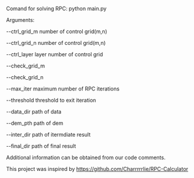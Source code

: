 Comand for solving RPC: 
python main.py

Arguments:

--ctrl_grid_m number of control grid(m,n)

--ctrl_grid_n number of control grid(m,n)

--ctrl_layer layer number of control grid

--check_grid_m

--check_grid_n

--max_iter maximum number of RPC iterations

--threshold threshold to exit iteration


--data_dir path of data

--dem_pth path of dem

--inter_dir path of itermdiate result

--final_dir path of final result

Additional information can be obtained from our code comments.

This project was inspired by https://github.com/Charrrrrlie/RPC-Calculator

